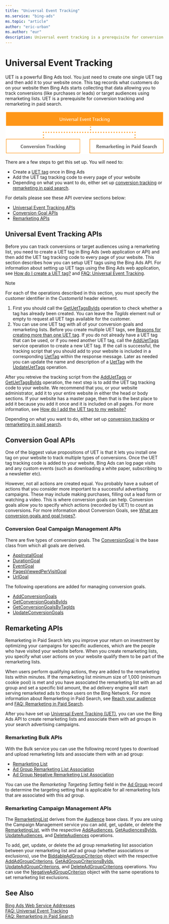 ```yaml
---
title: "Universal Event Tracking"
ms.service: "bing-ads"
ms.topic: "article"
author: "eric-urban"
ms.author: "eur"
description: Universal event tracking is a prerequisite for conversion tracking and remarketing in paid search.
---
```

# Universal Event Tracking
UET is a powerful Bing Ads tool. You just need to create one single UET tag and then add it to your website once. This tag records what customers do on your website then Bing Ads starts collecting that data allowing you to track conversions (like purchases or leads) or target audiences using remarketing lists. UET is a prerequisite for conversion tracking and remarketing in paid search.

![Universal Event Tracking](../guides/media/universal-event-tracking.png "Universal Event Tracking")

There are a few steps to get this set up. You will need to:
* Create a [UET tag](#uet) once in Bing Ads
* Add the UET tag tracking code to every page of your website
* Depending on what you want to do, either set up [conversion tracking](#conversiongoals) or [remarketing in paid search](#remarketing).

For details please see these API overview sections below:
-   [Universal Event Tracking APIs](#uet)
-   [Conversion Goal APIs](#conversiongoals)
-   [Remarketing APIs](#remarketing)

## <a name="uet"></a>Universal Event Tracking APIs

Before you can track conversions or target audiences using a remarketing list, you need to create a UET tag in Bing Ads (web application or API) and then add the UET tag tracking code to every page of your website. This section describes how you can setup UET tags using the Bing Ads API. For information about setting up UET tags using the Bing Ads web application, see [How do I create a UET tag?](http://help.bingads.microsoft.com/#apex/3/en/56682/2-500) and [FAQ: Universal Event Tracking](https://help.bingads.microsoft.com/#apex/3/en/53056/2). 

> [!NOTE]
> For each of the operations described in this section, you must specify the customer identifier in the *CustomerId* header element. 

1. First you should call the [GetUetTagsByIds](~/campaign-management-service/getuettagsbyids.md) operation to check whether a tag has already been created. You can leave the *TagIds* element null or empty to request all UET tags available for the customer.
2. You can use one UET tag with all of your conversion goals and remarketing lists. Before you create multiple UET tags, see [Reasons for creating more than one UET tag](https://help.bingads.microsoft.com/#apex/3/en/56685/2). If you do not already have a UET tag that can be used, or if you need another UET tag, call the [AddUetTags](~/campaign-management-service/adduettags.md) service operation to create a new UET tag. If the call is successful, the tracking script that you should add to your website is included in a corresponding [UetTag](~/campaign-management-service/uettag.md) within the response message. Later as needed you can update the name and description of a [UetTag](~/campaign-management-service/uettag.md) with the [UpdateUetTags](~/campaign-management-service/updateuettags.md) operation.

After you retreive the tracking script from the [AddUetTags](~/campaign-management-service/adduettags.md) or [GetUetTagsByIds](~/campaign-management-service/getuettagsbyids.md) operation, the next step is to add the UET tag tracking code to your website. We recommend that you, or your website administrator, add it to your entire website in either the head or body sections. If your website has a master page, then that is the best place to add it because you add it once and it is included on all pages. For more information, see [How do I add the UET tag to my website?](http://help.bingads.microsoft.com/#apex/3/en/56688/2-500) 

Depending on what you want to do, either set up [conversion tracking](#conversiongoals) or [remarketing in paid search](#remarketing).

## <a name="conversiongoals"></a>Conversion Goal APIs

One of the biggest value propositions of UET is that it lets you install one tag on your website to track multiple types of conversions. Once the UET tag tracking code is added to your website, Bing Ads can log page visits and any custom events (such as downloading a white paper, subscribing to a newsletter etc). 

However, not all actions are created equal. You probably have a subset of actions that you consider more important to a successful advertising campaigns. These may include making purchases, filling out a lead form or watching a video. This is where conversion goals can help. Conversion goals allow you to specify which actions (recorded by UET) to count as conversions. For more information about Conversion Goals, see [What are conversion goals and goal types?](http://help.bingads.microsoft.com/#apex/3/en/56709/2-500).

### <a name="conversiongoals_campaign"></a>Conversion Goal Campaign Management APIs

There are five types of conversion goals. The [ConversionGoal](~/campaign-management-service/conversiongoal.md) is the base class from which all goals are derived. 
* [AppInstallGoal](~/campaign-management-service/appinstallgoal.md)
* [DurationGoal](~/campaign-management-service/durationgoal.md)
* [EventGoal](~/campaign-management-service/eventgoal.md)
* [PagesViewedPerVisitGoal](~/campaign-management-service/pagesviewedpervisitgoal.md)
* [UrlGoal](~/campaign-management-service/urlgoal.md)

The following operations are added for managing conversion goals.

* [AddConversionGoals](~/campaign-management-service/addconversiongoals.md)
* [GetConversionGoalsByIds](~/campaign-management-service/getconversiongoalsbyids.md)
* [GetConversionGoalsByTagIds](~/campaign-management-service/getconversiongoalsbytagids.md)
* [UpdateConversionGoals](~/campaign-management-service/updateconversiongoals.md)

## <a name="remarketing"></a>Remarketing APIs
Remarketing in Paid Search lets you improve your return on investment by optimizing your campaigns for specific audiences, which are the people who have visited your website before. When you create remarketing lists, you specify what user actions on your website qualify them to be part of the remarketing lists. 

When users perform qualifying actions, they are added to the remarketing lists within minutes. If the remarketing list minimum size of 1,000 (minimum cookie pool) is met and you have associated the remarketing list with an ad group and set a specific bid amount, the ad delivery engine will start serving remarketed ads to those users on the Bing Network. For more information about Remarketing in Paid Search, see [Reach your audience](http://help.bingads.microsoft.com/#apex/3/en/n5022/1) and [FAQ: Remarketing in Paid Search](https://help.bingads.microsoft.com/#apex/3/en/56727/1).   

After you have set up [Universal Event Tracking (UET)](#uet), you can use the Bing Ads API to create remarketing lists and associate them with ad groups in your search advertising campaigns. 


### <a name="remarketing_bulk"></a>Remarketing Bulk APIs
With the Bulk service you can use the following record types to download and upload remarketing lists and associate them with an ad group:
- [Remarketing List](~/bulk-service/remarketing-list.md) 
- [Ad Group Remarketing List Association](~/bulk-service/ad-group-remarketing-list-association.md)  
- [Ad Group Negative Remarketing List Association](~/bulk-service/ad-group-negative-remarketing-list-association.md)  

You can use the *Remarketing Targeting Setting* field in the [Ad Group](~/bulk-service/ad-group.md) record to determine the targeting setting that is applicable for all remarketing lists that are associated with this ad group. 

### <a name="remarketing_campaign"></a>Remarketing Campaign Management APIs
The [RemarketingList](~/campaign-management-service/remarketinglist.md) derives from the [Audience](~/campaign-management-service/audience.md) base class. If you are using the Campaign Management service you can add, get, update, or delete the [RemarketingList](~/campaign-management-service/remarketinglist.md), with the respective [AddAudiences](~/campaign-management-service/addaudiences.md), [GetAudiencesByIds](~/campaign-management-service/getaudiencesbyids.md), [UpdateAudiences](~/campaign-management-service/updateaudiences.md), and [DeleteAudiences](~/campaign-management-service/deleteaudiences.md) operations.

To add, get, update, or delete the ad group remarketing list association between your remarketing list and ad group (whether associations or exclusions), use the [BiddableAdGroupCriterion](~/campaign-management-service/biddableadgroupcriterion.md) object with the respective [AddAdGroupCriterions](~/campaign-management-service/addadgroupcriterions.md), [GetAdGroupCriterionsByIds](~/campaign-management-service/getadgroupcriterionsbyids.md), [UpdateAdGroupCriterions](~/campaign-management-service/updateadgroupcriterions.md), and [DeleteAdGroupCriterions](~/campaign-management-service/deleteadgroupcriterions.md) operations. You can use the [NegativeAdGroupCriterion](~/campaign-management-service/negativeadgroupcriterion.md) object with the same operations to set remarketing list exclusions. 


## See Also

[Bing Ads Web Service Addresses](../guides/web-service-addresses.md)  
[FAQ: Universal Event Tracking](https://help.bingads.microsoft.com/#apex/3/en/53056/2)  
[FAQ: Remarketing in Paid Search](https://help.bingads.microsoft.com/#apex/3/en/56727/1)  
